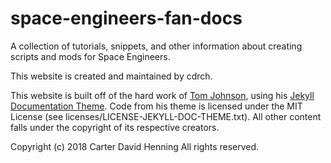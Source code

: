 # space-engineers-fan-docs
A collection of tutorials, snippets, and other information about creating scripts and mods for Space Engineers.

This website is created and maintained by cdrch.

This website is built off of the hard work of [Tom Johnson](https://idratherbewriting.com), using his [Jekyll Documentation Theme](https://idratherbewriting.com/documentation-theme-jekyll/index.html). Code from his theme is licensed under the MIT License (see licenses/LICENSE-JEKYLL-DOC-THEME.txt). All other content falls under the copyright of its respective creators.

Copyright (c) 2018 Carter David Henning
All rights reserved.
